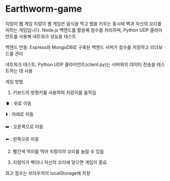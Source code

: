 # Earthworm-game

지렁이 웹 게임 
지렁이 웹 게임은 음식을 먹고 뱀을 키우는 동시에 벽과 자신의 꼬리를 피하는 게임입니다. Node.js 백엔드를 활용해 점수를 처리하며, Python UDP 클라이언트를 사용해 네트워크 성능을 테스트

백엔드 연동: Express와 MongoDB로 구축된 백엔드 서버가 점수를 저장하고 리더보드를 관리

네트워크 테스트: Python UDP 클라이언트(client.py)는 서버와의 데이터 전송을 테스트하는 데 사용

게임 방법
1. 키보드의 방향키를 사용하여 지렁이를 움직임

⬆️ : 위로 이동

⬇️ : 아래로 이동

➡️ : 오른쪽으로 이동

⬅️ : 왼쪽으로 이동

2. 빨간색 먹이를 먹어 지렁이의 꼬리를 늘릴 수 있음

3. 지렁이가 벽이나 자신의 꼬리에 닿으면 게임이 종료

최고 점수는 브라우저의 localStorage에 저장

